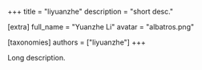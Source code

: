+++
title = "liyuanzhe"
description = "short desc."

[extra]
full_name = "Yuanzhe Li"
avatar = "albatros.png"

[taxonomies]
authors = ["liyuanzhe"]
+++

Long description.